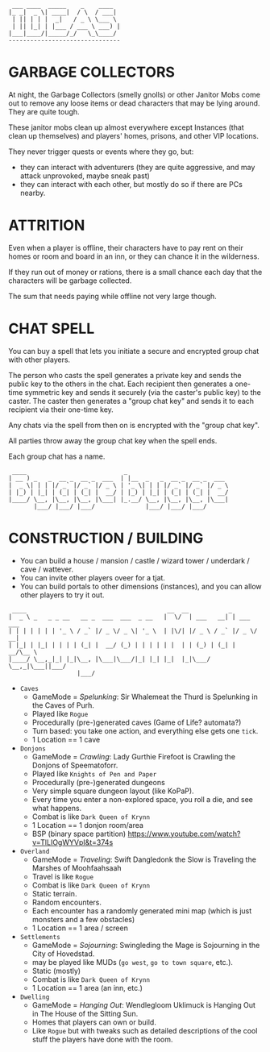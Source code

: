 ```
 ___ ____  _____    _    ____
|_ _|  _ \| ____|  / \  / ___|
 | || | | |  _|   / _ \ \___ \
 | || |_| | |___ / ___ \ ___) |
|___|____/|_____/_/   \_\____/
-------------------------------
```

# GARBAGE COLLECTORS

At night, the Garbage Collectors (smelly gnolls) or other Janitor Mobs come out
to remove any loose items or dead characters that may be lying around. They
are quite tough.

These janitor mobs clean up almost everywhere except Instances (that clean up themselves)
and players' homes, prisons, and other VIP locations.

They never trigger quests or events where they go, but:

- they can interact with adventurers (they are quite aggressive, and may attack unprovoked, maybe sneak past)
- they can interact with each other, but mostly do so if there are PCs nearby.

# ATTRITION

Even when a player is offline, their characters have to pay rent on their homes
or room and board in an inn, or they can chance it in the wilderness.

If they run out of money or rations, there is a small chance each day that the
characters will be garbage collected.

The sum that needs paying while offline not very large though.

# CHAT SPELL

You can buy a spell that lets you initiate a secure and encrypted group chat
with other players.

The person who casts the spell generates a private key and sends the public key
to the others in the chat. Each recipient then generates a one-time symmetric
key and sends it securely (via the caster's public key) to the caster. The
caster then generates a "group chat key" and sends it to each recipient via
their one-time key.

Any chats via the spell from then on is encrypted with the "group chat key".

All parties throw away the group chat key when the spell ends.

Each group chat has a name.

```
 ____                           _
| __ ) _   _  __ _  __ _  ___  | |__  _   _  __ _  __ _  ___
|  _ \| | | |/ _` |/ _` |/ _ \ | '_ \| | | |/ _` |/ _` |/ _ \
| |_) | |_| | (_| | (_| |  __/ | |_) | |_| | (_| | (_| |  __/
|____/ \__, |\__, |\__, |\___| |_.__/ \__, |\__, |\__, |\___|
       |___/ |___/ |___/              |___/ |___/ |___/

```

# CONSTRUCTION / BUILDING

- You can build a house / mansion / castle / wizard tower / underdark / cave / wattever.
- You can invite other players oveer for a tjat.
- You can build portals to other dimensions (instances),
  and you can allow other players to try it out.

```
 ____                                       __  __           _
|  _ \ _   _ _ __   __ _  ___  ___  _ __   |  \/  | ___   __| | ___  ___
| | | | | | | '_ \ / _` |/ _ \/ _ \| '_ \  | |\/| |/ _ \ / _` |/ _ \/ __|
| |_| | |_| | | | | (_| |  __/ (_) | | | | | |  | | (_) | (_| |  __/\__ \
|____/ \__,_|_| |_|\__, |\___|\___/|_| |_| |_|  |_|\___/ \__,_|\___||___/
                   |___/
```

- `Caves`
    - GameMode = _Spelunking_: Sir Whalemeat the Thurd is Spelunking in the Caves of Purh.
    - Played like `Rogue`
    - Procedurally (pre-)generated caves (Game of Life? automata?)
    - Turn based: you take one action, and everything else gets one `tick`.
    - 1 Location == 1 cave
- `Donjons`
    - GameMode = _Crawling_: Lady Gurthie Firefoot is Crawling the Donjons of Speematoforr.
    - Played like `Knights of Pen and Paper`
    - Procedurally (pre-)generated dungeons
    - Very simple square dungeon layout (like KoPaP).
    - Every time you enter a non-explored space, you roll a die, and see what happens.
    - Combat is like `Dark Queen of Krynn`
    - 1 Location == 1 donjon room/area
    - BSP (binary space partition) https://www.youtube.com/watch?v=TlLIOgWYVpI&t=374s
- `Overland`
    - GameMode = _Traveling_: Swift Dangledonk the Slow is Traveling the Marshes of Moohfaahsaah
    - Travel is like `Rogue`
    - Combat is like `Dark Queen of Krynn`
    - Static terrain.
    - Random encounters.
    - Each encounter has a randomly generated mini map (which is just monsters and a few obstacles)
    - 1 Location == 1 area / screen
- `Settlements`
    - GameMode = _Sojourning_: Swingleding the Mage is Sojourning in the City of Hovedstad.
    - may be played like MUDs (`go west`, `go to town square`, etc.).
    - Static (mostly)
    - Combat is like `Dark Queen of Krynn`
    - 1 Location == 1 area (an inn, etc.)
- `Dwelling`
    - GameMode = _Hanging Out_: Wendlegloom Uklimuck is Hanging Out in The House of the Sitting Sun.
    - Homes that players can own or build.
    - Like `Rogue` but with tweaks such as detailed descriptions
      of the cool stuff the players have done with the room.
